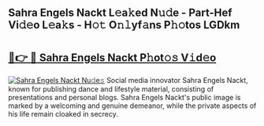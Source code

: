 ## Sahra Engels Nackt L𝚎a𝚔ed N𝚞𝚍e - Part-Hef Vi𝚍𝚎o L𝚎a𝚔s - H𝚘𝚝 O𝚗𝚕yf𝚊ns P𝚑𝚘tos LGDkm

# <h2><a href="http://kf0o9eh.oniu.top/?m=Sahra+Engels+Nackt">🔗👉 🔴 Sahra Engels Nackt P𝚑ot𝚘𝚜 V𝚒d𝚎o</a></h2>

[![Sahra Engels Nackt Nu𝚍e𝚜](https://i.imgur.com/0qMVB7G.gif)](http://kf0o9eh.oniu.top/?m=Sahra+Engels+Nackt)
Social media innovator Sahra Engels Nackt, known for publishing dance and lifestyle material, consisting of presentations and personal blogs. Sahra Engels Nackt's public image is marked by a welcoming and genuine demeanor, while the private aspects of his life remain cloaked in secrecy.  
